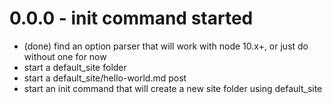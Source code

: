 # 0.0.0 - init command started
* (done) find an option parser that will work with node 10.x+, or just do without one for now
* start a default_site folder
* start a default_site/hello-world.md post
* start an init command that will create a new site folder using default_site